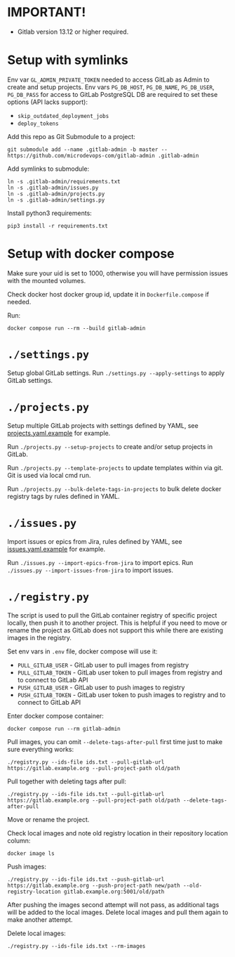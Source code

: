 # IMPORTANT!
- Gitlab version 13.12 or higher required.

# Setup with symlinks
Env var `GL_ADMIN_PRIVATE_TOKEN` needed to access GitLab as Admin to create and setup projects.
Env vars `PG_DB_HOST`, `PG_DB_NAME`, `PG_DB_USER`, `PG_DB_PASS` for access to GitLab PostgreSQL DB are required to set these options (API lacks support):
- `skip_outdated_deployment_jobs`
- `deploy_tokens`

Add this repo as Git Submodule to a project:
```
git submodule add --name .gitlab-admin -b master -- https://github.com/microdevops-com/gitlab-admin .gitlab-admin
```

Add symlinks to submodule:
```
ln -s .gitlab-admin/requirements.txt
ln -s .gitlab-admin/issues.py
ln -s .gitlab-admin/projects.py
ln -s .gitlab-admin/settings.py
```

Install python3 requirements:
```
pip3 install -r requirements.txt
```

# Setup with docker compose

Make sure your uid is set to 1000, otherwise you will have permission issues with the mounted volumes.

Check docker host docker group id, update it in `Dockerfile.compose` if needed.

Run:
```
docker compose run --rm --build gitlab-admin
```

# `./settings.py`
Setup global GitLab settings.
Run `./settings.py --apply-settings` to apply GitLab settings.

# `./projects.py`
Setup multiple GitLab projects with settings defined by YAML, see [projects.yaml.example](projects.yaml.example) for example.

Run `./projects.py --setup-projects` to create and/or setup projects in GitLab.

Run `./projects.py --template-projects` to update templates within via git.
Git is used via local cmd run.

Run `./projects.py --bulk-delete-tags-in-projects` to bulk delete docker registry tags by rules defined in YAML.

# `./issues.py`
Import issues or epics from Jira, rules defined by YAML, see [issues.yaml.example](issues.yaml.example) for example.

Run `./issues.py --import-epics-from-jira` to import epics.
Run `./issues.py --import-issues-from-jira` to import issues.

# `./registry.py`
The script is used to pull the GitLab container registry of specific project locally, then push it to another project.
This is helpful if you need to move or rename the project as GitLab does not support this while there are existing images in the registry.

Set env vars in `.env` file, docker compose will use it:
  - `PULL_GITLAB_USER` - GitLab user to pull images from registry
  - `PULL_GITLAB_TOKEN` - GitLab user token to pull images from registry and to connect to GitLab API
  - `PUSH_GITLAB_USER` - GitLab user to push images to registry
  - `PUSH_GITLAB_TOKEN` - GitLab user token to push images to registry and to connect to GitLab API

Enter docker compose container:
```
docker compose run --rm gitlab-admin
```

Pull images, you can omit `--delete-tags-after-pull` first time just to make sure everything works:
```
./registry.py --ids-file ids.txt --pull-gitlab-url https://gitlab.example.org --pull-project-path old/path
```

Pull together with deleting tags after pull:
```
./registry.py --ids-file ids.txt --pull-gitlab-url https://gitlab.example.org --pull-project-path old/path --delete-tags-after-pull
```

Move or rename the project.

Check local images and note old registry location in their repository location column:
```
docker image ls
```

Push images:
```
./registry.py --ids-file ids.txt --push-gitlab-url https://gitlab.example.org --push-project-path new/path --old-registry-location gitlab.example.org:5001/old/path
```

After pushing the images second attempt will not pass, as additional tags will be added to the local images. Delete local images and pull them again to make another attempt.

Delete local images:
```
./registry.py --ids-file ids.txt --rm-images
```
